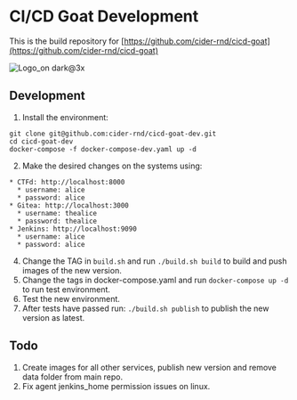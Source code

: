# CI/CD Goat Development
This is the build repository for [https://github.com/cider-rnd/cicd-goat](https://github.com/cider-rnd/cicd-goat)

![Logo_on dark@3x](https://user-images.githubusercontent.com/88270351/143437403-79b0ae54-a117-420d-b1a2-b285c0d8db59.png)

## Development
1. Install the environment:
  ```
  git clone git@github.com:cider-rnd/cicd-goat-dev.git
  cd cicd-goat-dev
  docker-compose -f docker-compose-dev.yaml up -d
  ```
2. Make the desired changes on the systems using:
  ```
  * CTFd: http://localhost:8000
    * username: alice
    * password: alice
  * Gitea: http://localhost:3000
    * username: thealice
    * password: thealice
  * Jenkins: http://localhost:9090
    * username: alice
    * password: alice
  ``` 
4. Change the TAG in `build.sh` and run `./build.sh build` to build and push images of the new version.
5. Change the tags in docker-compose.yaml and run `docker-compose up -d` to run test environment.
6. Test the new environment.
7. After tests have passed run: `./build.sh publish` to publish the new version as latest.

## Todo
1. Create images for all other services, publish new version and remove data folder from main repo.
2. Fix agent jenkins_home permission issues on linux.


